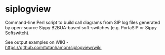 # siplogview
Command-line Perl script to build call diagrams from SIP log files generated by open-source Sippy B2BUA-based soft-switches (e.g. PortaSIP or Sippy Softswitch).

See output examples on WIKI - https://github.com/tutanhamon/siplogview/wiki
